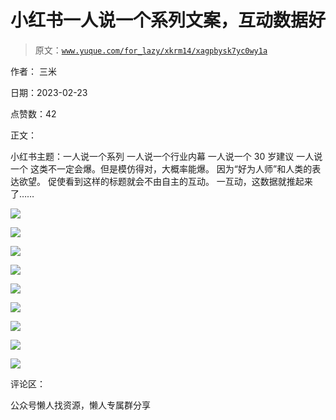 # 小红书一人说一个系列文案，互动数据好

> 原文：[`www.yuque.com/for_lazy/xkrm14/xagpbysk7yc0wy1a`](https://www.yuque.com/for_lazy/xkrm14/xagpbysk7yc0wy1a)



作者： 三米



日期：2023-02-23



点赞数：42



正文：



小红书主题：一人说一个系列 一人说一个行业内幕 一人说一个 30 岁建议 一人说一个 这类不一定会爆。但是模仿得对，大概率能爆。 因为“好为人师”和人类的表达欲望。 促使看到这样的标题就会不由自主的互动。 一互动，这数据就推起来了……



![](img/d27d68efd41f520330b1b0704cb939bf.png)



![](img/5e72c72982b6c52b99978ab842897f4d.png)



![](img/921be5183041a484cde1b8519f57fd1d.png)



![](img/588ff7b7e3dd9368406f7f512cdb7802.png)



![](img/1375d3d494a989a5a483de3f6ffe2a49.png)



![](img/530629f41a94517b6fbb3fe3ed66c13e.png)



![](img/3c8d8e74706ba0f8a54f2004cc83ba00.png)



![](img/a2d3850e5ccb2c5c2568a26cfd2909c7.png)



![](img/cd7245358fe7c9922df3990e29c38751.png)



评论区：



公众号懒人找资源，懒人专属群分享

